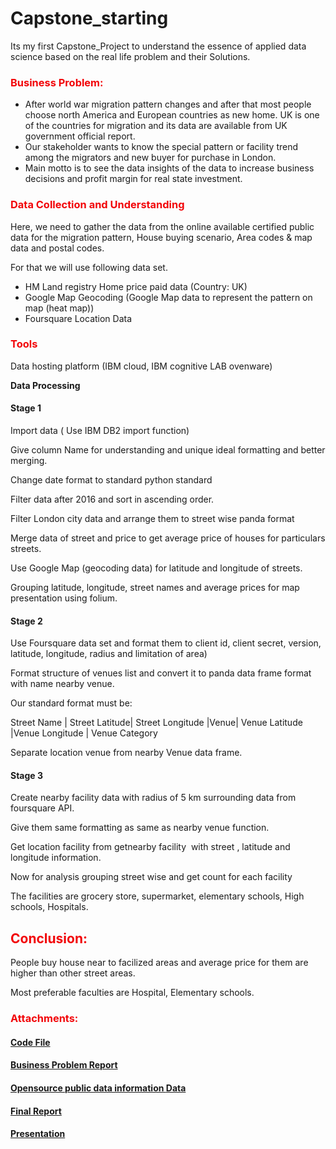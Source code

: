 # Capstone_starting
Its my first Capstone_Project to understand the essence of applied data science based on the real life problem and their Solutions.
<!-- wp:heading {"level":3,"customTextColor":"#f20408"} -->
<h3 class="has-text-color" style="color:#f20408"><strong>Business Problem:</strong></h3>
<!-- /wp:heading -->

<!-- wp:list -->
<ul><li>After world war migration pattern changes and after that most people choose north America and European countries as new home. UK is one of the countries for migration and its data are available from UK government official report.</li><li>Our stakeholder wants to know the special pattern or facility trend among the migrators and new buyer for purchase in London.</li><li>Main motto is to see the data insights of the data to increase business decisions and profit margin for real state investment.</li></ul>
<!-- /wp:list -->

<!-- wp:heading {"level":3,"customTextColor":"#f20408"} -->
<h3 class="has-text-color" style="color:#f20408"><strong>Data Collection and Understanding</strong></h3>
<!-- /wp:heading -->

<!-- wp:paragraph -->
<p>Here, we need to gather the data from the online available certified public data for the migration pattern, House buying scenario, Area codes &amp; map data and postal codes.</p>
<!-- /wp:paragraph -->

<!-- wp:paragraph -->
<p>For that we will use following data set.</p>
<!-- /wp:paragraph -->

<!-- wp:list -->
<ul><li>HM Land registry Home price paid data (Country: UK)</li><li>Google Map Geocoding (Google Map data to represent the pattern on map (heat map))</li><li>Foursquare Location Data</li></ul>
<!-- /wp:list -->

<!-- wp:heading {"level":3,"customTextColor":"#f20408"} -->
<h3 class="has-text-color" style="color:#f20408"><strong>Tools</strong></h3>
<!-- /wp:heading -->

<!-- wp:paragraph -->
<p>Data hosting platform (IBM cloud, IBM cognitive LAB ovenware)</p>
<!-- /wp:paragraph -->

<!-- wp:paragraph -->
<p><strong>Data Processing</strong></p>
<!-- /wp:paragraph -->

<!-- wp:group {"backgroundColor":"pale-cyan-blue"} -->
<div class="wp-block-group has-pale-cyan-blue-background-color has-background"><div class="wp-block-group__inner-container"><!-- wp:heading {"level":4,"textColor":"vivid-red"} -->
<h4 class="has-vivid-red-color has-text-color"><strong>Stage 1</strong></h4>
<!-- /wp:heading -->

<!-- wp:paragraph -->
<p>Import data ( Use IBM DB2 import function)</p>
<!-- /wp:paragraph -->

<!-- wp:paragraph -->
<p>Give column Name for understanding and unique ideal formatting and better merging.</p>
<!-- /wp:paragraph -->

<!-- wp:paragraph -->
<p>Change date format to standard python standard</p>
<!-- /wp:paragraph -->

<!-- wp:paragraph -->
<p>Filter data after 2016 and sort in ascending order.</p>
<!-- /wp:paragraph -->

<!-- wp:paragraph -->
<p>Filter London city data and arrange them to street wise panda format</p>
<!-- /wp:paragraph -->

<!-- wp:paragraph -->
<p>Merge data of street and price to get average price of houses for particulars streets.</p>
<!-- /wp:paragraph -->

<!-- wp:paragraph -->
<p>Use Google Map (geocoding data) for latitude and longitude of streets.</p>
<!-- /wp:paragraph -->

<!-- wp:paragraph -->
<p>Grouping latitude, longitude, street names and average prices for map presentation using folium.</p>
<!-- /wp:paragraph --></div></div>
<!-- /wp:group -->

<!-- wp:group {"backgroundColor":"pale-cyan-blue"} -->
<div class="wp-block-group has-pale-cyan-blue-background-color has-background"><div class="wp-block-group__inner-container"><!-- wp:heading {"level":4,"textColor":"vivid-red"} -->
<h4 class="has-vivid-red-color has-text-color"><strong>Stage 2</strong></h4>
<!-- /wp:heading -->

<!-- wp:paragraph -->
<p>Use Foursquare data set and format them to client id, client secret, version, latitude, longitude, radius and limitation of area)</p>
<!-- /wp:paragraph -->

<!-- wp:paragraph -->
<p>Format structure of venues list and convert it to panda data frame format with name nearby venue.</p>
<!-- /wp:paragraph -->

<!-- wp:paragraph -->
<p>Our standard format must be:</p>
<!-- /wp:paragraph -->

<!-- wp:paragraph -->
<p>Street Name | Street Latitude| Street Longitude |Venue| Venue Latitude |Venue Longitude | Venue Category</p>
<!-- /wp:paragraph -->

<!-- wp:paragraph -->
<p>Separate location venue from nearby Venue data frame.</p>
<!-- /wp:paragraph --></div></div>
<!-- /wp:group -->

<!-- wp:group {"backgroundColor":"pale-cyan-blue"} -->
<div class="wp-block-group has-pale-cyan-blue-background-color has-background"><div class="wp-block-group__inner-container"><!-- wp:heading {"level":4,"textColor":"vivid-red"} -->
<h4 class="has-vivid-red-color has-text-color"><strong>Stage 3</strong></h4>
<!-- /wp:heading -->

<!-- wp:paragraph -->
<p>Create nearby facility data with radius of 5 km surrounding data from foursquare API.</p>
<!-- /wp:paragraph -->

<!-- wp:paragraph -->
<p>Give them same formatting as same as nearby venue function.</p>
<!-- /wp:paragraph -->

<!-- wp:paragraph -->
<p>Get location facility from getnearby facility&nbsp; with street , latitude and longitude information.</p>
<!-- /wp:paragraph -->

<!-- wp:paragraph -->
<p>Now for analysis grouping street wise and get count for each facility</p>
<!-- /wp:paragraph -->

<!-- wp:paragraph -->
<p>The facilities are grocery store, supermarket, elementary schools, High schools, Hospitals.</p>
<!-- /wp:paragraph --></div></div>
<!-- /wp:group -->

<!-- wp:heading {"customTextColor":"#f20408"} -->
<h2 class="has-text-color" style="color:#f20408"><strong>Conclusion:</strong></h2>
<!-- /wp:heading -->

<!-- wp:paragraph -->
<p>People buy house near to facilized areas and average price for them are higher than other street areas.</p>
<!-- /wp:paragraph -->

<!-- wp:paragraph -->
<p>Most preferable faculties are Hospital, Elementary schools.</p>
<!-- /wp:paragraph -->

<!-- wp:heading {"level":3,"customTextColor":"#f20408"} -->
<h3 class="has-text-color" style="color:#f20408"><strong>Attachments:</strong></h3>
<!-- /wp:heading -->

<!-- wp:heading {"level":4} -->
<h4><strong><a href="https://github.com/vedantdave77/PROJECT--UK_Price-Prediction_Capstone/blob/master/Coursera_Capstone_UK_Price_Index_VD_Python_Code.ipynb">Code File</a></strong></h4>
<!-- /wp:heading -->

<!-- wp:heading {"level":4} -->
<h4><a href="https://github.com/vedantdave77/PROJECT--UK_Price-Prediction_Capstone/blob/master/Coursera_Capstone_UK_Price_Index_VD_Data.pdf">Business Problem Report</a></h4>
<!-- /wp:heading -->

<!-- wp:heading {"level":4} -->
<h4><a href="https://github.com/vedantdave77/PROJECT--UK_Price-Prediction_Capstone/blob/master/Coursera_Capstone_UK_Price_Index_VD_Business_Probelm.pdf"><strong>Opensource public data information </strong>Data</a></h4>
<!-- /wp:heading -->

<!-- wp:heading {"level":4} -->
<h4><strong><a href="https://github.com/vedantdave77/PROJECT--UK_Price-Prediction_Capstone/blob/master/Coursera_Capstone_UK_Price_Index_VD_Final_Report.pdf">Final Report</a></strong></h4>
<!-- /wp:heading -->

<!-- wp:heading {"level":4} -->
<h4><a href="https://github.com/vedantdave77/PROJECT--UK_Price-Prediction_Capstone/blob/master/Coursera_Capstone_UK_Price_Index_VD_Presentation.pdf">Presentation</a></h4>
<!-- /wp:heading -->

<!-- wp:paragraph -->
<p></p>
<!-- /wp:paragraph -->
